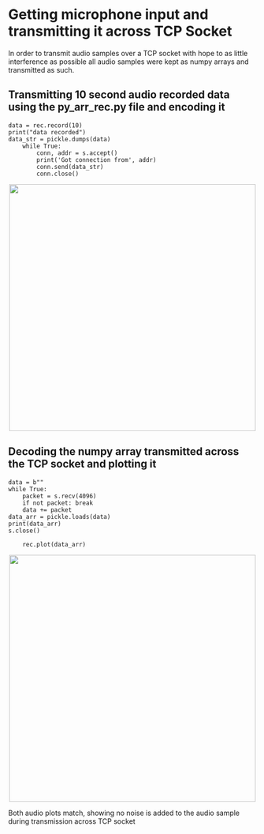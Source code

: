 # Getting microphone input and transmitting it across TCP Socket
In order to transmit audio samples over a TCP socket with hope to as little interference as possible all audio samples were kept as numpy arrays and transmitted as such.
## Transmitting 10 second audio recorded data using the py_arr_rec.py file and encoding it
```
data = rec.record(10)
print("data recorded")
data_str = pickle.dumps(data)
    while True:
        conn, addr = s.accept()
        print('Got connection from', addr)
        conn.send(data_str)
        conn.close()
```
<p align="center">
    <img src = "https://user-images.githubusercontent.com/60630614/111500007-e7ee0500-8719-11eb-8511-145a457213d1.png" width = "500" height = "500">
</p>

## Decoding the numpy array transmitted across the TCP socket and plotting it
```
data = b""
while True:
    packet = s.recv(4096)
    if not packet: break
    data += packet
data_arr = pickle.loads(data)
print(data_arr)
s.close()

    rec.plot(data_arr)
```
<p align="center">
    <img src = "https://user-images.githubusercontent.com/60630614/111499858-c3922880-8719-11eb-9150-20ab3b2a4107.png" width = "500" height = "500">
</p>

Both audio plots match, showing no noise is added to the audio sample during transmission across TCP socket
